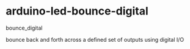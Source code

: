 # arduino-led-bounce-digital

bounce_digital

bounce back and forth across a defined set of outputs using digital I/O
